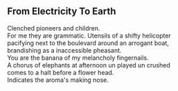 From Electricity To Earth
-------------------------
Clenched pioneers and children.  
For me they are grammatic. Utensils of a shifty helicopter  
pacifying next to the boulevard around an arrogant boat,  
brandishing as a inaccessible pheasant.  
You are the banana of my melancholy fingernails.  
A chorus of elephants at afternoon un played un crushed  
comes to a halt before a flower head.  
Indicates the aroma's making nose.  
